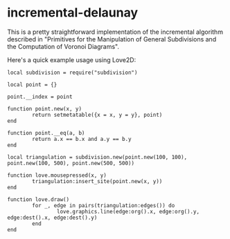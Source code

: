 # incremental-delaunay

This is a pretty straightforward implementation of the incremental algorithm described in "Primitives for the Manipulation of General Subdivisions and the Computation of Voronoi Diagrams".
 
Here's a quick example usage using Love2D:
```
local subdivision = require("subdivision")

local point = {}

point.__index = point

function point.new(x, y)
		return setmetatable({x = x, y = y}, point)
end

function point.__eq(a, b)
		return a.x == b.x and a.y == b.y
end

local triangulation = subdivision.new(point.new(100, 100), point.new(100, 500), point.new(500, 500))

function love.mousepressed(x, y)
		triangulation:insert_site(point.new(x, y))
end

function love.draw()
		for _, edge in pairs(triangulation:edges()) do
				love.graphics.line(edge:org().x, edge:org().y, edge:dest().x, edge:dest().y)
		end
end
```

